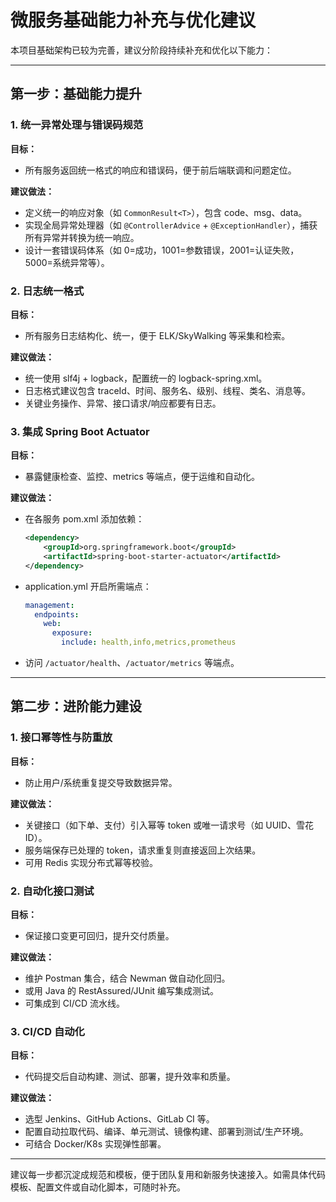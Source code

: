 # 微服务基础能力补充与优化建议

本项目基础架构已较为完善，建议分阶段持续补充和优化以下能力：

---

## 第一步：基础能力提升

### 1. 统一异常处理与错误码规范
**目标：**
- 所有服务返回统一格式的响应和错误码，便于前后端联调和问题定位。

**建议做法：**
- 定义统一的响应对象（如 `CommonResult<T>`），包含 code、msg、data。
- 实现全局异常处理器（如 `@ControllerAdvice` + `@ExceptionHandler`），捕获所有异常并转换为统一响应。
- 设计一套错误码体系（如 0=成功，1001=参数错误，2001=认证失败，5000=系统异常等）。

### 2. 日志统一格式
**目标：**
- 所有服务日志结构化、统一，便于 ELK/SkyWalking 等采集和检索。

**建议做法：**
- 统一使用 slf4j + logback，配置统一的 logback-spring.xml。
- 日志格式建议包含 traceId、时间、服务名、级别、线程、类名、消息等。
- 关键业务操作、异常、接口请求/响应都要有日志。

### 3. 集成 Spring Boot Actuator
**目标：**
- 暴露健康检查、监控、metrics 等端点，便于运维和自动化。

**建议做法：**
- 在各服务 pom.xml 添加依赖：
  ```xml
  <dependency>
      <groupId>org.springframework.boot</groupId>
      <artifactId>spring-boot-starter-actuator</artifactId>
  </dependency>
  ```
- application.yml 开启所需端点：
  ```yaml
  management:
    endpoints:
      web:
        exposure:
          include: health,info,metrics,prometheus
  ```
- 访问 `/actuator/health`、`/actuator/metrics` 等端点。

---

## 第二步：进阶能力建设

### 1. 接口幂等性与防重放
**目标：**
- 防止用户/系统重复提交导致数据异常。

**建议做法：**
- 关键接口（如下单、支付）引入幂等 token 或唯一请求号（如 UUID、雪花ID）。
- 服务端保存已处理的 token，请求重复则直接返回上次结果。
- 可用 Redis 实现分布式幂等校验。

### 2. 自动化接口测试
**目标：**
- 保证接口变更可回归，提升交付质量。

**建议做法：**
- 维护 Postman 集合，结合 Newman 做自动化回归。
- 或用 Java 的 RestAssured/JUnit 编写集成测试。
- 可集成到 CI/CD 流水线。

### 3. CI/CD 自动化
**目标：**
- 代码提交后自动构建、测试、部署，提升效率和质量。

**建议做法：**
- 选型 Jenkins、GitHub Actions、GitLab CI 等。
- 配置自动拉取代码、编译、单元测试、镜像构建、部署到测试/生产环境。
- 可结合 Docker/K8s 实现弹性部署。

---

建议每一步都沉淀成规范和模板，便于团队复用和新服务快速接入。如需具体代码模板、配置文件或自动化脚本，可随时补充。 